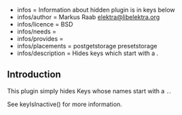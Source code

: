 - infos = Information about hidden plugin is in keys below
- infos/author = Markus Raab <elektra@libelektra.org>
- infos/licence = BSD
- infos/needs =
- infos/provides = 
- infos/placements = postgetstorage presetstorage
- infos/description = Hides keys which start with a .

## Introduction ##

This plugin simply hides Keys whose names start with a `.`.

See keyIsInactive() for more information.
